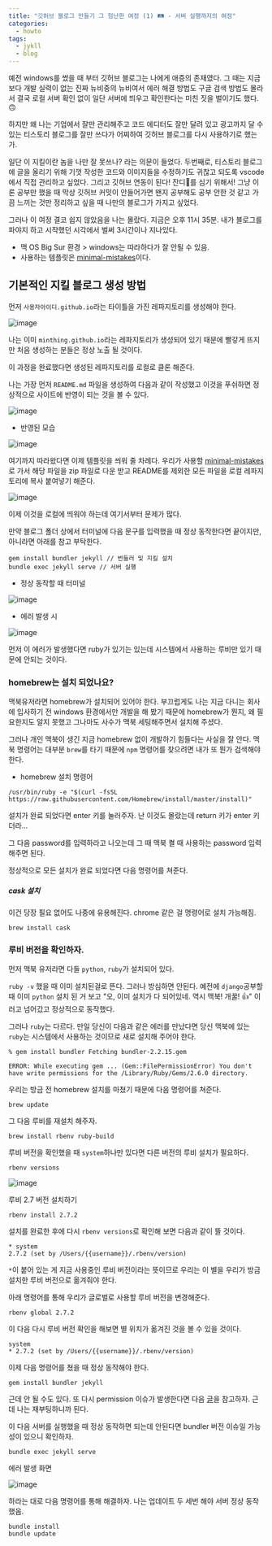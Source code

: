 ```yaml
---
title: "깃허브 블로그 만들기 그 험난한 여정 (1) 🛤 - 서버 실행까지의 여정"
categories:
  - howto
tags:
  - jykll
  - blog
---
```


예전 windows를 썼을 때 부터 깃허브 블로그는 나에게 애증의 존재였다.
그 때는 지금보다 개발 실력이 없는 진짜 뉴비중의 뉴비여서 에러 해결 방법도 구글 검색 방법도 몰라서 결국 로컬 서버 확인 없이 일단 서버에 띄우고 확인한다는 미친 짓을 벌이기도 했다. 🙃

하지만 왜 나는 기업에서 잘만 관리해주고 코드 에디터도 잘만 달려 있고 광고까지 달 수 있는
티스토리 블로그를 잘만 쓰다가 어찌하여 깃허브 블로그를 다시 사용하기로 했는가.

일단 이 지킬이란 놈을 나만 잘 못쓰나? 라는 의문이 들었다.
두번째로, 티스토리 블로그에 글을 올리기 위해 기껏 작성한 코드와 이미지들을 수정하기도 귀찮고 되도록 vscode에서 직접 관리하고 싶었다.
그리고 깃허브 연동이 된다! 잔디🌱를 심기 위해서! 그냥 이론 공부만 했을 때 막상 깃허브 커밋이 안들어가면 왠지 공부해도 공부 안한 것 같고 가끔 느끼는 것만 정리하고 싶을 때 나만의 블로그가 가지고 싶었다.

그러나 이 여정 결코 쉽지 않았음을 나는 몰랐다. 지금은 오후 11시 35분. 내가 블로그를 파야지 하고 시작했던 시각에서 벌써 3시간이나 지나있다.

* 맥 OS Big Sur 환경 > windows는 따라하다가 잘 안될 수 있음.
* 사용하는 템플릿은 [minimal-mistakes](https://github.com/mmistakes/minimal-mistakes)이다.


<!-- ### Task Lists

- [x] Finish my changes
- [ ] Push my commits to GitHub
- [ ] Open a pull request
  - [ ] Follow discussions
  - [x] Push new commits -->

## 기본적인 지킬 블로그 생성 방법

  먼저 `사용자아이디.github.io`라는 타이틀을 가진 레파지토리를 생성해야 한다.

  ![image](https://user-images.githubusercontent.com/54466684/133532161-0bb4070a-5076-4c03-9af5-fb21a423a9e8.png)

나는 이미 `minthing.github.io`라는 레파지토리가 생성되어 있기 때문에 빨갛게 뜨지만 처음 생성하는 분들은 정상 노출 될 것이다.

이 과정을 완료했다면 생성된 레파지토리를 로컬로 클론 해준다.

나는 가장 먼저 `README.md` 파일을 생성하여 다음과 같이 작성했고 이것을 푸쉬하면 정상적으로 사이트에 반영이 되는 것을 볼 수 있다.

![image](https://user-images.githubusercontent.com/54466684/133532640-ea4d56df-c8a0-45ec-86ae-f6d491525382.png)

* 반영된 모습 

![image](https://user-images.githubusercontent.com/54466684/133532609-e80105e5-928f-4b63-9e2b-a7a54aa54125.png)

여기까지 따라왔다면 이제 템플릿을 씌워 줄 차례다. 우리가 사용할 [minimal-mistakes](https://github.com/mmistakes/minimal-mistakes)로 가서 해당 파일을 zip 파일로 다운 받고 README를 제외한 모든 파일을 로컬 레파지토리에 복사 붙여넣기 해준다.

![image](https://user-images.githubusercontent.com/54466684/133532815-c805d56d-e97a-4f0f-adf2-3ccb4ecc2bdf.png)

이제 이것을 로컬에 띄워야 하는데 여기서부터 문제가 많다.

만약 블로그 폴더 상에서 터미널에 다음 문구를 입력했을 때 정상 동작한다면 끝이지만, 아니라면 아래를 참고 부탁한다.

```
gem install bundler jekyll // 번들러 및 지킬 설치
bundle exec jekyll serve // 서버 실행
```

* 정상 동작할 때 터미널

![image](https://user-images.githubusercontent.com/54466684/133533084-d078d252-9bfd-4ee3-8791-3646366b07f5.png)


* 에러 발생 시

![image](https://user-images.githubusercontent.com/54466684/133533184-71691355-1f77-40a8-aa07-7d18b6735dee.png)

먼저 이 에러가 발생했다면 ruby가 있기는 있는데 시스템에서 사용하는 루비만 있기 때문에 안되는 것이다.


### homebrew는 설치 되었나요?

  맥북유저라면 homebrew가 설치되어 있어야 한다. 부끄럽게도 나는 지금 다니는 회사에 입사하기 전 windows 환경에서만 개발을 해 봤기 때문에 homebrew가 뭔지, 왜 필요한지도 알지 못했고 그나마도 사수가 맥북 세팅해주면서 설치해 주셨다.

  그러나 개인 맥북이 생긴 지금 homebrew 없이 개발하기 힘들다는 사실을 잘 안다. 맥북 명령어는 대부분 `brew`를 타기 때문에 `npm` 명령어를 찾으려면 내가 또 뭔가 검색해야 한다.

  * homebrew 설치 명령어

  ```
  /usr/bin/ruby -e "$(curl -fsSL https://raw.githubusercontent.com/Homebrew/install/master/install)"
  ```

설치가 완료 되었다면 enter 키를 눌러주자. 난 이것도 몰랐는데 return 키가 enter 키더라...

그 다음 password를 입력하라고 나오는데 그 때 맥북 켤 때 사용하는 password 입력해주면 된다.

정상적으로 모든 설치가 완료 되었다면 다음 명령어를 쳐준다.

##### cask 설치

이건 당장 필요 없어도 나중에 유용해진다. chrome 같은 걸 명령어로 설치 가능해짐.

```
brew install cask
```

### 루비 버전을 확인하자.

먼저 맥북 유저라면 다들 `python`, `ruby`가 설치되어 있다.

`ruby -v` 했을 때 이미 설치된걸로 뜬다. 그러나 방심하면 안된다. 예전에 `django`공부할 때 이미 `python` 설치 된 거 보고 "오, 이미 설치가 다 되어있네. 역시 맥북! 개꿀! 👍" 이러고 넘어갔고 정상적으로 동작했다.

그러나 `ruby`는 다르다. 만일 당신이 다음과 같은 에러를 만났다면 당신 맥북에 있는 `ruby`는 시스템에서 사용하는 것이므로 새로 설치해 주어야 한다.

```
% gem install bundler Fetching bundler-2.2.15.gem

ERROR: While executing gem ... (Gem::FilePermissionError) You don't have write permissions for the /Library/Ruby/Gems/2.6.0 directory.
```

우리는 방금 전 homebrew 설치를 마쳤기 때문에 다음 명령어를 쳐준다.

```
brew update
```

그 다음 루비를 재설치 해주자.

```
brew install rbenv ruby-build
```

루비 버전을 확인했을 때 `system`하나만 있다면 다른 버전의 루비 설치가 필요하다.

```
rbenv versions
```

![image](https://user-images.githubusercontent.com/54466684/133533446-8c3de7f2-d57c-40db-94ea-994ef018d982.png)

루비 2.7 버전 설치하기
```
rbenv install 2.7.2
```

설치를 완료한 후에 다시 `rbenv versions`로 확인해 보면 다음과 같이 뜰 것이다.


```
* system
2.7.2 (set by /Users/{{username}}/.rbenv/version)
```

`*`이 붙어 있는 게 지금 사용중인 루비 버전이라는 뜻이므로 우리는 이 별을 우리가 방금 설치한 루비 버전으로 옮겨줘야 한다.

아래 명령어를 통해 우리가 글로벌로 사용할 루비 버전을 변경해준다.

```
rbenv global 2.7.2
```

이 다음 다시 루비 버전 확인을 해보면 별 위치가 옮겨진 것을 볼 수 있을 것이다.


```
system
* 2.7.2 (set by /Users/{{username}}/.rbenv/version)
```

이제 다음 명령어를 쳤을 때 정상 동작해야 한다.

```
gem install bundler jekyll
```

근데 안 될 수도 있다. 또 다시 permission 이슈가 발생한다면 다음 [글](https://github.com/rbenv/rbenv/issues/1207)을 참고하자. 근데 나는 재부팅하니까 된다.

이 다음 서버를 실행했을 때 정상 동작하면 되는데 안된다면 bundler 버전 이슈일 가능성이 있으니 확인하자.

```
bundle exec jekyll serve
```

에러 발생 화면

![image](https://user-images.githubusercontent.com/54466684/133534588-8acd6e54-490d-48c4-9c97-1851d1421ee8.png)

하라는 대로 다음 명령어를 통해 해결하자. 나는 업데이트 두 세번 해야 서버 정상 동작 했음.

```
bundle install
bundle update
```
